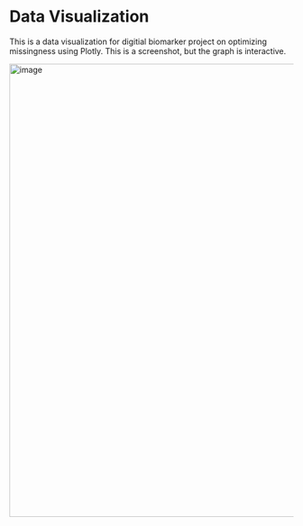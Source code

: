 # Data Visualization

This is a data visualization for digitial biomarker project on optimizing missingness using Plotly. This is a screenshot, but the graph is interactive.

<img width="805" alt="image" src="https://github.com/PomeloWu99/data_viz/assets/100142240/5421cd10-c3cc-4b19-abb5-dea475785226">

